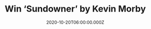 ---
campaign-uuid: "c-3c127bdb-7f16-4742-9458-cc32af7d3a77"
type: "Competition"
category: "Music"
date: "2020-10-20T06:00:00.000Z"
end-date: "2020-11-20T23:59:00.000Z"
disable-form: false
is_promoted: false
has_entry_page: true
title: "Win ‘Sundowner’ by Kevin Morby"
competition-description: "<p>Kevin Morby is back with a brand new album: ’Sundowner’\
  . An album inspired by a period of isolation. It emerged from a self-imposed recalibration\
  \ in the winter of 2017, where he moved away from his Los Angeles base to his Kansas\
  \ City home.</p>\n<p>We are giving away a copy to one member to win. Click below\
  \ for a chance to win.</p>\n"
hero-header: "Win ‘Sundowner’ by Kevin Morby"
terms-confirmation: "N/A"
banner-img: "https://assets.expresslyapp.com/asset-637de1f4-e1df-4303-8be4-48dd7acd3359.jpg"
logo-left-href: "aaa.nme.com"
logo-left-image: "https://assets.expresslyapp.com/asset-dbf8b5dc-63d6-4bf8-83f4-56179f085c22.jpg"
logo-left-title: "NME AAA"
bg-image-hero: "https://assets.expresslyapp.com/asset-7cfb4aba-aa9a-47fe-b076-50921723a113.jpg"
bg-image-first: "https://assets.expresslyapp.com/asset-b51e5649-39b9-4833-b9e0-e1254570aa21.jpg"
section1-content: "<p>’Sundowner’ is Kevin Morby attempt to put the Middle American\
  \ twilight into sound.</p>\n<p>He describes his new album as: ‘‘A depiction of isolation.\
  \ Of the past. Of an uncertain future. Of provisions. Of an omen. Of a dead deer.\
  \ Of an icon. Of a Los Angeles themed hotel in rural Kansas. Of billowing campfires,\
  \ a mermaid and a highway lined in rabbit fur. It is a depiction of the nervous\
  \ feeling that comes with the sky's proud announcement that another day will be\
  \ soon coming to a close as the pink light recedes and the street lamps and house\
  \ lights suddenly click on.’’</p>\n<p>Click below for a chance to win.</p>\n"
entry-title: "Win ‘Sundowner’ by Kevin Morby"
entry-content: "<p>Enter the draw to win ‘Sundowner’ by Kevin Morby by completing\
  \ the form below before 23:59 on the 20th of November  2020.</p>\n"
has-winner: false
prize-description: "‘Sundowner’ by Kevin Morby"
special-conditions: "Multiple entries are allowed up to one every day.\r\n\r\nThis\
  \ competition is also available on: https://club.expressly.io/competitions/kevin-morby-sundowner-cd"
country-restrictions:
- "GB"
---